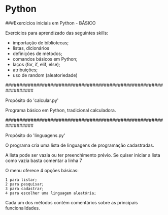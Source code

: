 # Python
###Exercícios iniciais em Python - BÁSICO

Exercícios para aprendizado das seguintes skills:
- importação de bibliotecas;
- listas, dicionários
- definições de métodos;
- comandos básicos em Python;
- laços (for, if, elif, else);
- atribuições;
- uso de random (aleatoriedade)

##################################################################

Propósito do 'calcular.py'

Programa básico em Python, tradicional calculadora.


##################################################################

Propósito do 'linguagens.py'

O programa cria uma lista de linguagens de programação cadastradas. 

A lista pode ser vazia ou ter preenchimento prévio. Se quiser iniciar a lista como vazia basta comentar a linha 7

O menu oferece 4 opções básicas:

    1 para listar;
    2 para pesquisar;
    3 para cadastrar;
    4 para escolher uma linguagem aleatória;
    
Cada um dos métodos contém comentários sobre as principais funcionalidades.
